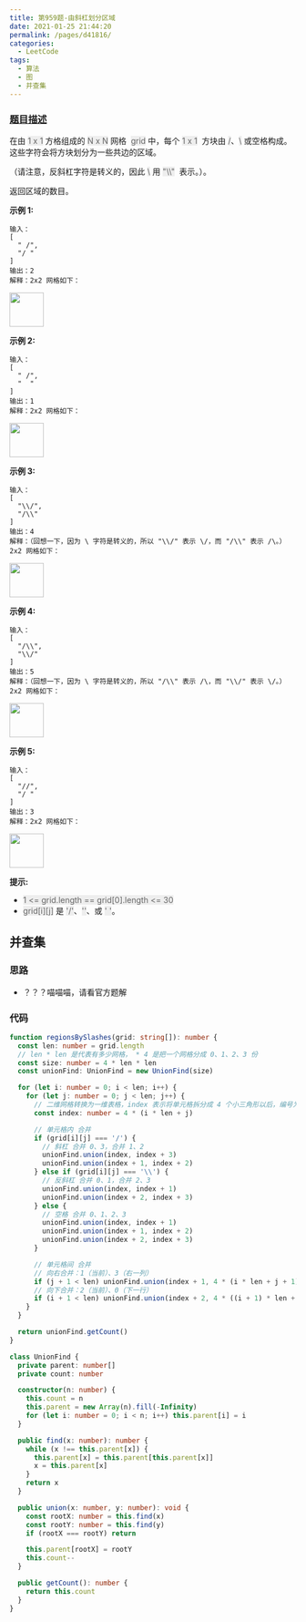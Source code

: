 ```yaml
---
title: 第959题-由斜杠划分区域
date: 2021-01-25 21:44:20
permalink: /pages/d41816/
categories:
  - LeetCode
tags:
  - 算法
  - 图
  - 并查集
---
```


### [题目描述](https://leetcode-cn.com/problems/regions-cut-by-slashes/)

在由 <font style="background: #eee; color: #666;">1 x 1</font> 方格组成的 <font style="background: #eee; color: #666;">N x N</font> 网格  <font style="background: #eee; color: #666;">grid</font> 中，每个 <font style="background: #eee; color: #666;">1 x 1</font>  方块由 <font style="background: #eee; color: #666;">/</font>、<font style="background: #eee; color: #666;">\\</font> 或空格构成。这些字符会将方块划分为一些共边的区域。

（请注意，反斜杠字符是转义的，因此 <font style="background: #eee; color: #666;">\\</font> 用 <font style="background: #eee; color: #666;">"\\\\"</font>  表示。）。

返回区域的数目。

<!-- more -->

**示例 1:**

```
输入：
[
  " /",
  "/ "
]
输出：2
解释：2x2 网格如下：
```

<img src="https://cdn.jsdelivr.net/gh/xiaojun996/CDN/images/leetcode/959-regions-cut-by-slashes-1.png" width="60" />

**示例 2:**

```
输入：
[
  " /",
  "  "
]
输出：1
解释：2x2 网格如下：
```

<img src="https://cdn.jsdelivr.net/gh/xiaojun996/CDN/images/leetcode/959-regions-cut-by-slashes-2.png" width="60" />

**示例 3:**

```
输入：
[
  "\\/",
  "/\\"
]
输出：4
解释：（回想一下，因为 \ 字符是转义的，所以 "\\/" 表示 \/，而 "/\\" 表示 /\。）
2x2 网格如下：
```

<img src="https://cdn.jsdelivr.net/gh/xiaojun996/CDN/images/leetcode/959-regions-cut-by-slashes-3.png" width="60" />

**示例 4:**

```
输入：
[
  "/\\",
  "\\/"
]
输出：5
解释：（回想一下，因为 \ 字符是转义的，所以 "/\\" 表示 /\，而 "\\/" 表示 \/。）
2x2 网格如下：
```

<img src="https://cdn.jsdelivr.net/gh/xiaojun996/CDN/images/leetcode/959-regions-cut-by-slashes-4.png" width="60" />

**示例 5:**

```
输入：
[
  "//",
  "/ "
]
输出：3
解释：2x2 网格如下：
```

<img src="https://cdn.jsdelivr.net/gh/xiaojun996/CDN/images/leetcode/959-regions-cut-by-slashes-5.png" width="60" />

**提示:**

- <font style="background: #eee; color: #666;">1 <= grid.length == grid[0].length <= 30</font>
- <font style="background: #eee; color: #666;">grid[i][j]</font> 是 <font style="background: #eee; color: #666;">'/'</font>、<font style="background: #eee; color: #666;">'\'</font>、或 <font style="background: #eee; color: #666;">' '</font>。

## 并查集

### 思路

- ？？？喵喵喵，请看官方题解

### 代码

```TypeScript
function regionsBySlashes(grid: string[]): number {
  const len: number = grid.length
  // len * len 是代表有多少网格， * 4 是把一个网格分成 0、1、2、3 份
  const size: number = 4 * len * len
  const unionFind: UnionFind = new UnionFind(size)

  for (let i: number = 0; i < len; i++) {
    for (let j: number = 0; j < len; j++) {
      // 二维网格转换为一维表格，index 表示将单元格拆分成 4 个小三角形以后，编号为 0 的小三角形的在并查集中的下标
      const index: number = 4 * (i * len + j)

      // 单元格内 合并
      if (grid[i][j] === '/') {
        // 斜杠 合并 0、3，合并 1、2
        unionFind.union(index, index + 3)
        unionFind.union(index + 1, index + 2)
      } else if (grid[i][j] === '\\') {
        // 反斜杠 合并 0、1，合并 2、3
        unionFind.union(index, index + 1)
        unionFind.union(index + 2, index + 3)
      } else {
        // 空格 合并 0、1、2、3
        unionFind.union(index, index + 1)
        unionFind.union(index + 1, index + 2)
        unionFind.union(index + 2, index + 3)
      }

      // 单元格间 合并
      // 向右合并：1（当前）、3（右一列）
      if (j + 1 < len) unionFind.union(index + 1, 4 * (i * len + j + 1) + 3)
      // 向下合并：2（当前）、0（下一行）
      if (i + 1 < len) unionFind.union(index + 2, 4 * ((i + 1) * len + j) + 0)
    }
  }

  return unionFind.getCount()
}

class UnionFind {
  private parent: number[]
  private count: number

  constructor(n: number) {
    this.count = n
    this.parent = new Array(n).fill(-Infinity)
    for (let i: number = 0; i < n; i++) this.parent[i] = i
  }

  public find(x: number): number {
    while (x !== this.parent[x]) {
      this.parent[x] = this.parent[this.parent[x]]
      x = this.parent[x]
    }
    return x
  }

  public union(x: number, y: number): void {
    const rootX: number = this.find(x)
    const rootY: number = this.find(y)
    if (rootX === rootY) return

    this.parent[rootX] = rootY
    this.count--
  }

  public getCount(): number {
    return this.count
  }
}
```
